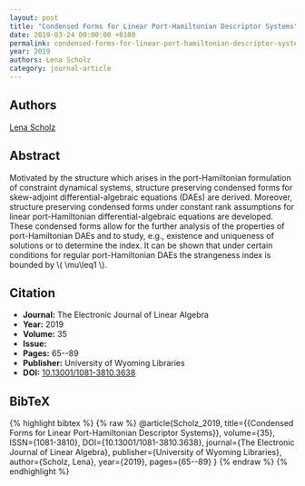 ```yaml
---
layout: post
title: "Condensed Forms for Linear Port-Hamiltonian Descriptor Systems"
date: 2019-03-24 00:00:00 +0100
permalink: condensed-forms-for-linear-port-hamiltonian-descriptor-systems
year: 2019
authors: Lena Scholz
category: journal-article
---
```

 
## Authors
[Lena Scholz](authors/lena-scholz)
 
## Abstract
Motivated by the structure which arises in the port-Hamiltonian formulation of constraint dynamical systems, structure preserving condensed forms for skew-adjoint differential-algebraic equations (DAEs) are derived. Moreover, structure preserving condensed forms under constant rank assumptions for linear port-Hamiltonian differential-algebraic equations are developed. These condensed forms allow for the further analysis of the properties of port-Hamiltonian DAEs and to study, e.g., existence and uniqueness of solutions or to determine the index. It can be shown that under certain conditions for regular port-Hamiltonian DAEs the strangeness index is bounded by \\( \mu\leq1 \\).
 
## Citation
- **Journal:** The Electronic Journal of Linear Algebra
- **Year:** 2019
- **Volume:** 35
- **Issue:** 
- **Pages:** 65--89
- **Publisher:** University of Wyoming Libraries
- **DOI:** [10.13001/1081-3810.3638](https://doi.org/10.13001/1081-3810.3638)
 
## BibTeX
{% highlight bibtex %}
{% raw %}
@article{Scholz_2019,
  title={{Condensed Forms for Linear Port-Hamiltonian Descriptor Systems}},
  volume={35},
  ISSN={1081-3810},
  DOI={10.13001/1081-3810.3638},
  journal={The Electronic Journal of Linear Algebra},
  publisher={University of Wyoming Libraries},
  author={Scholz, Lena},
  year={2019},
  pages={65--89}
}
{% endraw %}
{% endhighlight %}
 
